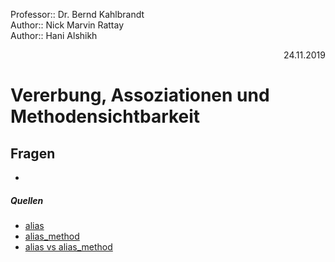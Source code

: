 Professor:: Dr. Bernd Kahlbrandt  
Author:: Nick Marvin Rattay  
Author:: Hani Alshikh  
<div style="text-align: right">24.11.2019</div>

# Vererbung, Assoziationen und Methodensichtbarkeit

## Fragen

- 


##### Quellen
- [alias](https://ruby-doc.org/core-2.1.2/doc/syntax/miscellaneous_rdoc.html#label-alias)
- [alias_method](https://ruby-doc.org/core-2.6.5/Module.html#method-i-alias_method)
- [alias vs alias_method](https://blog.bigbinary.com/2012/01/08/alias-vs-alias-method.html)